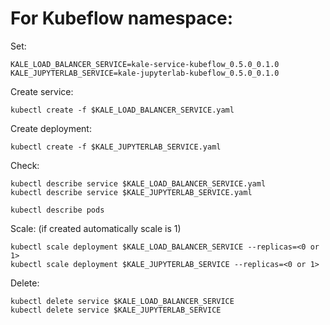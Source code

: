 # For Kubeflow namespace:

Set:

```
KALE_LOAD_BALANCER_SERVICE=kale-service-kubeflow_0.5.0_0.1.0
KALE_JUPYTERLAB_SERVICE=kale-jupyterlab-kubeflow_0.5.0_0.1.0
```


Create service:

```
kubectl create -f $KALE_LOAD_BALANCER_SERVICE.yaml
```

Create deployment:

```
kubectl create -f $KALE_JUPYTERLAB_SERVICE.yaml
```

Check:

```
kubectl describe service $KALE_LOAD_BALANCER_SERVICE.yaml
kubectl describe service $KALE_JUPYTERLAB_SERVICE.yaml
```

```
kubectl describe pods
```

Scale: (if created automatically scale is 1)

```
kubectl scale deployment $KALE_LOAD_BALANCER_SERVICE --replicas=<0 or 1>
kubectl scale deployment $KALE_JUPYTERLAB_SERVICE --replicas=<0 or 1>
```

Delete:

```
kubectl delete service $KALE_LOAD_BALANCER_SERVICE
kubectl delete service $KALE_JUPYTERLAB_SERVICE
```
